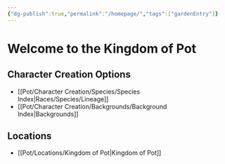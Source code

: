 ```yaml
---
{"dg-publish":true,"permalink":"/homepage/","tags":["gardenEntry"]}
---
```


# Welcome to the Kingdom of Pot
## Character Creation Options
- [[Pot/Character Creation/Species/Species Index\|Races/Species/Lineage]]
- [[Pot/Character Creation/Backgrounds/Background Index\|Backgrounds]]
## Locations
- [[Pot/Locations/Kingdom of Pot\|Kingdom of Pot]]
